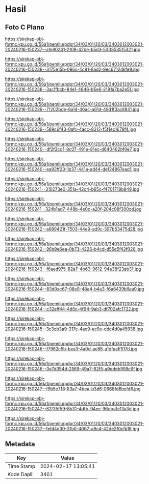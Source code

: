 # Hasil

## Foto C Plano

https://sirekap-obj-formc.kpu.go.id/56a1/pemilu/pdpr/34/03/01/20/03/3403012003021-20240216-150237--afe90241-2108-42be-b5d3-533353515321.jpg

https://sirekap-obj-formc.kpu.go.id/56a1/pemilu/pdpr/34/03/01/20/03/3403012003021-20240216-150238--3175e15b-096c-4c81-8ad2-9ec6712d6fe9.jpg

https://sirekap-obj-formc.kpu.go.id/56a1/pemilu/pdpr/34/03/01/20/03/3403012003021-20240216-150238--3ac1fbcb-84e1-4846-b5e6-2191a7ba2e51.jpg

https://sirekap-obj-formc.kpu.go.id/56a1/pemilu/pdpr/34/03/01/20/03/3403012003021-20240216-150239--71202bde-6a14-46ac-a61d-49d1f3ac8841.jpg

https://sirekap-obj-formc.kpu.go.id/56a1/pemilu/pdpr/34/03/01/20/03/3403012003021-20240216-150239--589c6f43-0afc-4acc-8312-f5f1ec1678f4.jpg

https://sirekap-obj-formc.kpu.go.id/56a1/pemilu/pdpr/34/03/01/20/03/3403012003021-20240216-150240--df2f2cd1-8c07-491e-81ec-d640482bf0e7.jpg

https://sirekap-obj-formc.kpu.go.id/56a1/pemilu/pdpr/34/03/01/20/03/3403012003021-20240216-150240--ea93ff23-1d37-441a-ad44-de124867ead1.jpg

https://sirekap-obj-formc.kpu.go.id/56a1/pemilu/pdpr/34/03/01/20/03/3403012003021-20240216-150241--310273e0-351a-42c4-b95c-f4701718b849.jpg

https://sirekap-obj-formc.kpu.go.id/56a1/pemilu/pdpr/34/03/01/20/03/3403012003021-20240216-150241--324b1ad7-448b-4e0d-a20f-204c08f300cd.jpg

https://sirekap-obj-formc.kpu.go.id/56a1/pemilu/pdpr/34/03/01/20/03/3403012003021-20240216-150242--a689421f-7503-44e9-ad9c-397b63475d28.jpg

https://sirekap-obj-formc.kpu.go.id/56a1/pemilu/pdpr/34/03/01/20/03/3403012003021-20240216-150242--96b9e6ea-0b73-4226-b4cd-d55e5f42f026.jpg

https://sirekap-obj-formc.kpu.go.id/56a1/pemilu/pdpr/34/03/01/20/03/3403012003021-20240216-150243--f6aed975-82a7-4b63-9612-94a38f23ab31.jpg

https://sirekap-obj-formc.kpu.go.id/56a1/pemilu/pdpr/34/03/01/20/03/3403012003021-20240216-150244--83d0ac67-08e9-48a4-b4a3-f6a6439b6aa9.jpg

https://sirekap-obj-formc.kpu.go.id/56a1/pemilu/pdpr/34/03/01/20/03/3403012003021-20240216-150244--c32aff44-4d6c-4f94-9ab3-df702afc1722.jpg

https://sirekap-obj-formc.kpu.go.id/56a1/pemilu/pdpr/34/03/01/20/03/3403012003021-20240216-150245--3c3cb3a9-317c-4ac9-ac9e-ddc4d0a45938.jpg

https://sirekap-obj-formc.kpu.go.id/56a1/pemilu/pdpr/34/03/01/20/03/3403012003021-20240216-150246--f7962c5b-bea3-4a0d-ae88-a1dfaaff517d.jpg

https://sirekap-obj-formc.kpu.go.id/56a1/pemilu/pdpr/34/03/01/20/03/3403012003021-20240216-150246--0e7d354d-2569-49a7-92f5-a9edeb998c6f.jpg

https://sirekap-obj-formc.kpu.go.id/56a1/pemilu/pdpr/34/03/01/20/03/3403012003021-20240216-150247--f9b5e718-83a7-4bea-b3d6-0668fd6befd6.jpg

https://sirekap-obj-formc.kpu.go.id/56a1/pemilu/pdpr/34/03/01/20/03/3403012003021-20240216-150247--82f35f59-8b31-4dfb-94ee-96dba1e13a3d.jpg

https://sirekap-obj-formc.kpu.go.id/56a1/pemilu/pdpr/34/03/01/20/03/3403012003021-20240216-150237--fefd4d30-31b0-4067-a9c4-42de2f0cfb18.jpg


## Metadata

| Key        | Value               |
| ---------- | ------------------- |
| Time Stamp | 2024-02-17 13:05:41 |
| Kode Dapil | 3401                |



